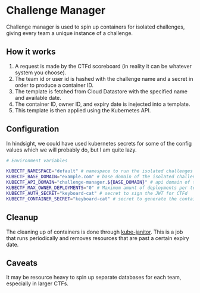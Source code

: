 Challenge Manager
=================

Challenge manager is used to spin up containers for isolated challenges, giving every team
a unique instance of a challenge.

## How it works
1. A request is made by the CTFd scoreboard (in reality it can be whatever system you choose).
2. The team id or user id is hashed with the challenge name and a secret in order to produce a container ID.
3. The template is fetched from Cloud Datastore with the specified name and available date.
4. The container ID, owner ID, and expiry date is inejected into a template.
5. This template is then applied using the Kubernetes API.

## Configuration
In hindsight, we could have used kubernetes secrets for some of the config values which we will probably do, but
I am quite lazy.

```sh
# Environment variables

KUBECTF_NAMESPACE="default" # namespace to run the isolated challenges in
KUBECTF_BASE_DOMAIN="example.com" # base domain of the isolated challenges
KUBECTF_API_DOMAIN="challenge-manager.${BASE_DOMAIN}" # api domain of the isolated challenges
KUBECTF_MAX_OWNER_DEPLOYMENTS="0" # Maximum amunt of deployments per team. 0 is unlimited
KUBECTF_AUTH_SECRET="keyboard-cat" # secret to sign the JWT for CTFd
KUBECTF_CONTAINER_SECRET="keyboard-cat" # secret to generate the container IDs
```

## Cleanup
The cleaning up of containers is done through [kube-janitor](https://codeberg.org/hjacobs/kube-janitor).
This is a job that runs periodically and removes resources that are past a certain expiry date.

## Caveats
It may be resource heavy to spin up separate databases for each team, especially in larger CTFs.